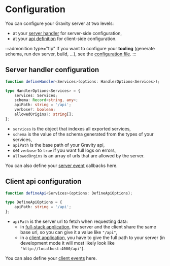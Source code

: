 # Configuration

You can configure your Gravity server at two levels:

- at your [server handler](/docs/project-structure/handler) for server-side configuration,
- at your [api definition](/docs/project-structure/api) for client-side configuration.

:::admonition type="tip"
If you want to configure your **tooling** (generate schema, run dev server, build, ...), see the [configuration file](/docs/project-structure/configuration-file).
:::

## Server handler configuration

```ts
function defineHandler<Services>(options: HandlerOptions<Services>);

type HandlerOptions<Services> = {
	services: Services;
	schema: Record<string, any>;
	apiPath: string = '/api';
	verbose?: boolean;
	allowedOrigins?: string[];
};
```

- `services` is the object that indexes all exported services,
- `schema` is the value of the schema generated from the types of your services,
- `apiPath` is the base path of your Gravity api,
- set `verbose` to `true` if you want full logs on errors,
- `allowedOrgins` is an array of urls that are allowed by the server.

You can also define your [server event](/docs/usage/events) callbacks here.

## Client api configuration

```ts
function defineApi<Services>(options: DefineApiOptions);

type DefineApiOptions = {
	apiPath: string = '/api';
};
```

- `apiPath` is the server url to fetch when requesting data:
  - in [full-stack application](/docs/getting-started/installation#applications), the server and the client share the same base url, so you can give it a value like `"/api"`,
  - in a [client application](/docs/getting-started/installation#applications), you have to give the full path to your server (in development mode it will most likely look like `"http://localhost:4000/api"`).

You can also define your [client events](/docs/usage/events) here.
